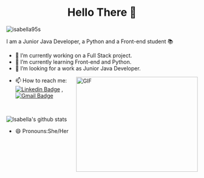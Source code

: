 <h1 align = "Center" >Hello There 👋 </h1>
<p align="left"> <img src="https://komarev.com/ghpvc/?username=Isabella95S" alt="isabella95s"  /> </p>

I am a Junior Java Developer, a Python and a Front-end student 📚

- 🔭 I’m currently working on a Full Stack project.
- 🌱 I’m currently learning Front-end and Python.
- 👯 I’m looking for a work as Junior Java Developer.

<img align="right" height="250" width="320" alt="GIF" src="https://miro.medium.com/max/1360/1*IRGHmiGsa16stedQvIaZfw.gif" />

- 📫 How to reach me: [![Linkedin Badge](https://img.shields.io/badge/-LinkedIn-blue?style=flat-square&logo=Linkedin&logoColor=white&link=https://www.linkedin.com/in/isabella-de-sanctis-174a01141/)](https://www.linkedin.com/in/isabella-de-sanctis-174a01141/) , [![Gmail Badge](https://img.shields.io/badge/-Gmail-c14438?style=flat-square&logo=Gmail&logoColor=white&link=mailto:desanctisisabella95@gmail.com)](mailto:desanctisisabella95@gmail.com)

<br>
<p align="left" >
<img alt="Isabella's github stats" src="https://github-readme-stats.vercel.app/api?username=Isabella95S&include_all_commits=true&count_private=true&show_owner=true&show_icons=true"  > </p></p>

- 😄 Pronouns:She/Her

 
